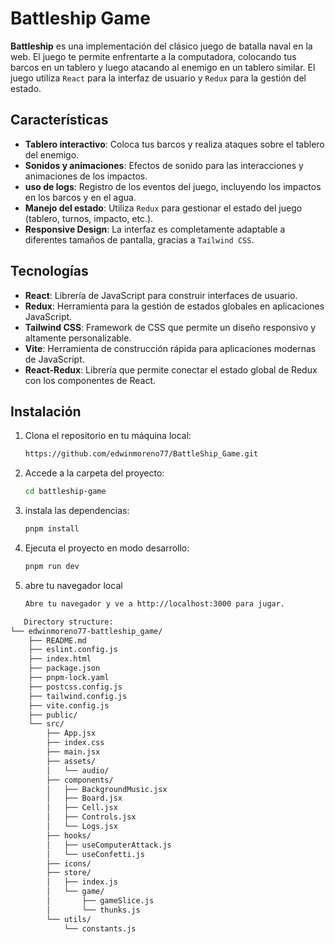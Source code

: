 # Battleship Game

**Battleship** es una implementación del clásico juego de batalla naval en la web. El juego te permite enfrentarte a la computadora, colocando tus barcos en un tablero y luego atacando al enemigo en un tablero similar. El juego utiliza `React` para la interfaz de usuario y `Redux` para la gestión del estado.

## Características

- **Tablero interactivo**: Coloca tus barcos y realiza ataques sobre el tablero del enemigo.
- **Sonidos y animaciones**: Efectos de sonido para las interacciones y animaciones de los impactos.
- **uso de logs**: Registro de los eventos del juego, incluyendo los impactos en los barcos y en el agua.
- **Manejo del estado**: Utiliza `Redux` para gestionar el estado del juego (tablero, turnos, impacto, etc.).
- **Responsive Design**: La interfaz es completamente adaptable a diferentes tamaños de pantalla, gracias a `Tailwind CSS`.

## Tecnologías

- **React**: Librería de JavaScript para construir interfaces de usuario.
- **Redux**: Herramienta para la gestión de estados globales en aplicaciones JavaScript.
- **Tailwind CSS**: Framework de CSS que permite un diseño responsivo y altamente personalizable.
- **Vite**: Herramienta de construcción rápida para aplicaciones modernas de JavaScript.
- **React-Redux**: Librería que permite conectar el estado global de Redux con los componentes de React.

## Instalación

1. Clona el repositorio en tu máquina local:
   ```bash
   https://github.com/edwinmoreno77/BattleShip_Game.git
   ```
2. Accede a la carpeta del proyecto:
   ```bash
   cd battleship-game
   ```
3. instala las dependencias:
   ```bash
   pnpm install
   ```
4. Ejecuta el proyecto en modo desarrollo:
   ```bash
   pnpm run dev
   ```
5. abre tu navegador local
   ```bash
   Abre tu navegador y ve a http://localhost:3000 para jugar.
   ```


```bash
   Directory structure:
└── edwinmoreno77-battleship_game/
    ├── README.md
    ├── eslint.config.js
    ├── index.html
    ├── package.json
    ├── pnpm-lock.yaml
    ├── postcss.config.js
    ├── tailwind.config.js
    ├── vite.config.js
    ├── public/
    └── src/
        ├── App.jsx
        ├── index.css
        ├── main.jsx
        ├── assets/
        │   └── audio/
        ├── components/
        │   ├── BackgroundMusic.jsx
        │   ├── Board.jsx
        │   ├── Cell.jsx
        │   ├── Controls.jsx
        │   └── Logs.jsx
        ├── hooks/
        │   ├── useComputerAttack.js
        │   └── useConfetti.js
        ├── icons/
        ├── store/
        │   ├── index.js
        │   └── game/
        │       ├── gameSlice.js
        │       └── thunks.js
        └── utils/
            └── constants.js

   ```
